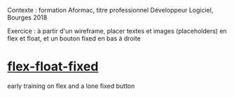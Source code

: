 Contexte : formation Aformac, titre professionnel Développeur Logiciel, Bourges 2018

Exercice : à partir d'un wireframe, placer textes et images (placeholders) en flex et float, et un bouton fixed en bas à droite

# [flex-float-fixed](https://cdn.rawgit.com/LaureBre/flex-fixed/86769062/indexc.html)
early  training on flex and a lone fixed button
